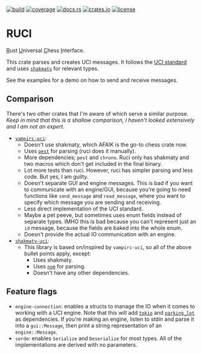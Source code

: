 [![build](https://img.shields.io/github/actions/workflow/status/tigerros/ruci/correctness.yml?label=build)](https://github.com/tigerros/ruci/actions/workflows/correctness.yml)
[![coverage](https://img.shields.io/codecov/c/gh/tigerros/ruci)](https://app.codecov.io/gh/tigerros/ruci/)
[![docs.rs](https://img.shields.io/docsrs/ruci?logo=docs.rs&label=docs.rs)](https://docs.rs/ruci/)
[![crates.io](https://img.shields.io/crates/v/ruci?logo=rust)](https://crates.io/crates/ruci)
[![license](https://img.shields.io/crates/l/ruci)](https://github.com/tigerros/ruci/blob/master/LICENSE)

# RUCI
<ins>R</ins>ust <ins>U</ins>niversal <ins>C</ins>hess <ins>I</ins>nterface.

This crate parses and creates UCI messages.
It follows the [UCI standard](https://backscattering.de/chess/uci) and uses [`shakmaty`](https://crates.io/crates/shakmaty) for relevant types.

See the examples for a demo on how to send and receive messages.

## Comparison
There's two other crates that I'm aware of which serve a similar purpose. *Keep in mind that this is a shallow comparison, I haven't looked extensively and I am not an expert.*

- [`vampirc-uci`](https://crates.io/crates/vampirc-uci):
  - Doesn't use shakmaty, which AFAIK is the go-to chess crate now.
  - Uses [`pest`](https://pest.rs/) for parsing (ruci does it manually).
  - More dependencies; `pest` and `chrono`. Ruci only has shakmaty and two macros which don't get included in the final binary.
  - Lot more tests than ruci. However, ruci has simpler parsing and less code. But yes, I am guilty.
  - Doesn't separate GUI and engine messages. This is bad if you want to communicate with an engine/GUI, because you're going to need functions like `send_message` and `read_message`, where you want to specify which message you are sending and receiving.
  - Less direct implementation of the UCI standard.
  - Maybe a pet peeve, but sometimes uses enum fields instead of separate types. IMHO this is bad because you can't represent just an `id` message, because the fields are baked into the whole enum.
  - Doesn't provide the actual IO communication with an engine.
- [`shakmaty-uci`](https://crates.io/crates/shakmaty-uci):
  - This library is based on/inspired by `vampirc-uci`, so all of the above bullet points apply, except:
    - Uses shakmaty.
    - Uses [`nom`](https://crates.io/crates/nom) for parsing.
    - Doesn't have any other dependencies.

## Feature flags
- `engine-connection`: enables a structs to manage the IO when it comes to working with a UCI engine. Note that this will add [`tokio`](https://crates.io/crates/tokio) and [`parking_lot`](https://crates.io/crates/parking_lot) as dependencies. If you're making an engine, listen to stdin and parse it into a `gui::Message`, then print a string representation of an `engine::Message`.
- `serde`: enables `Serialize` and `Deserialize` for most types. All of the implementations are derived with no parameters.